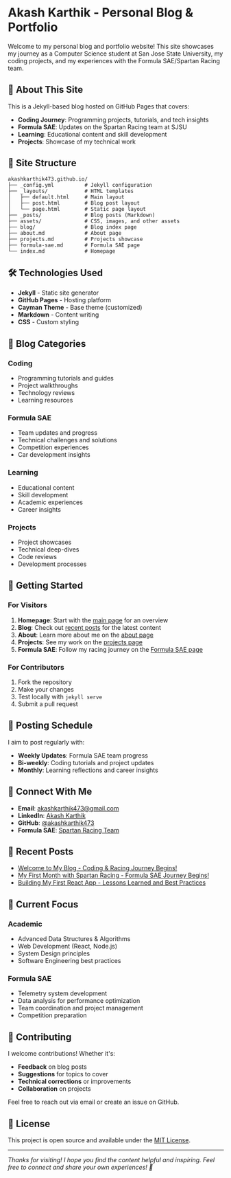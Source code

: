 # Akash Karthik - Personal Blog & Portfolio

Welcome to my personal blog and portfolio website! This site showcases my journey as a Computer Science student at San Jose State University, my coding projects, and my experiences with the Formula SAE/Spartan Racing team.

## 🚀 About This Site

This is a Jekyll-based blog hosted on GitHub Pages that covers:

- **Coding Journey**: Programming projects, tutorials, and tech insights
- **Formula SAE**: Updates on the Spartan Racing team at SJSU
- **Learning**: Educational content and skill development
- **Projects**: Showcase of my technical work

## 📁 Site Structure

```
akashkarthik473.github.io/
├── _config.yml          # Jekyll configuration
├── _layouts/            # HTML templates
│   ├── default.html     # Main layout
│   ├── post.html        # Blog post layout
│   └── page.html        # Static page layout
├── _posts/              # Blog posts (Markdown)
├── assets/              # CSS, images, and other assets
├── blog/                # Blog index page
├── about.md             # About page
├── projects.md          # Projects showcase
├── formula-sae.md       # Formula SAE page
└── index.md             # Homepage
```

## 🛠️ Technologies Used

- **Jekyll** - Static site generator
- **GitHub Pages** - Hosting platform
- **Cayman Theme** - Base theme (customized)
- **Markdown** - Content writing
- **CSS** - Custom styling

## 📝 Blog Categories

### Coding
- Programming tutorials and guides
- Project walkthroughs
- Technology reviews
- Learning resources

### Formula SAE
- Team updates and progress
- Technical challenges and solutions
- Competition experiences
- Car development insights

### Learning
- Educational content
- Skill development
- Academic experiences
- Career insights

### Projects
- Project showcases
- Technical deep-dives
- Code reviews
- Development processes

## 🚀 Getting Started

### For Visitors
1. **Homepage**: Start with the [main page](/) for an overview
2. **Blog**: Check out [recent posts](/blog/) for the latest content
3. **About**: Learn more about me on the [about page](/about/)
4. **Projects**: See my work on the [projects page](/projects/)
5. **Formula SAE**: Follow my racing journey on the [Formula SAE page](/formula-sae/)

### For Contributors
1. Fork the repository
2. Make your changes
3. Test locally with `jekyll serve`
4. Submit a pull request

## 📅 Posting Schedule

I aim to post regularly with:
- **Weekly Updates**: Formula SAE team progress
- **Bi-weekly**: Coding tutorials and project updates
- **Monthly**: Learning reflections and career insights

## 🔗 Connect With Me

- **Email**: [akashkarthik473@gmail.com](mailto:akashkarthik473@gmail.com)
- **LinkedIn**: [Akash Karthik](https://linkedin.com/in/akash-karthik)
- **GitHub**: [@akashkarthik473](https://github.com/akashkarthik473)
- **Formula SAE**: [Spartan Racing Team](https://sjsu.edu/engineering/student-organizations/spartan-racing/)

## 📖 Recent Posts

- [Welcome to My Blog - Coding & Racing Journey Begins!](/blog/2024/01/15/welcome-to-my-blog.html)
- [My First Month with Spartan Racing - Formula SAE Journey Begins!](/blog/2024/01/20/my-first-month-formula-sae.html)
- [Building My First React App - Lessons Learned and Best Practices](/blog/2024/01/25/building-my-first-react-app.html)

## 🎯 Current Focus

### Academic
- Advanced Data Structures & Algorithms
- Web Development (React, Node.js)
- System Design principles
- Software Engineering best practices

### Formula SAE
- Telemetry system development
- Data analysis for performance optimization
- Team coordination and project management
- Competition preparation

## 🤝 Contributing

I welcome contributions! Whether it's:
- **Feedback** on blog posts
- **Suggestions** for topics to cover
- **Technical corrections** or improvements
- **Collaboration** on projects

Feel free to reach out via email or create an issue on GitHub.

## 📄 License

This project is open source and available under the [MIT License](LICENSE).

---

*Thanks for visiting! I hope you find the content helpful and inspiring. Feel free to connect and share your own experiences! 🚀*